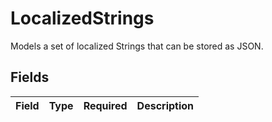 # LocalizedStrings

Models a set of localized Strings that can be stored as JSON.


## Fields

| Field       | Type        | Required    | Description |
| ----------- | ----------- | ----------- | ----------- |